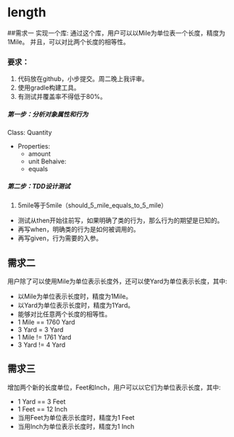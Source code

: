 # length

##需求一
实现一个库: 通过这个库，用户可以以Mile为单位表一个长度，精度为1Mile。
并且，可以对比两个长度的相等性。
### 要求：
1. 代码放在github，小步提交。周二晚上我评审。
2. 使用gradle构建工具。
3. 有测试并覆盖率不得低于80%。

##### 第一步：分析对象属性和行为
Class: Quantity
- Properties:
  * amount
  * unit
Behaive:
  * equals
##### 第二步：TDD设计测试

1. 5mile等于5mile（should_5_mile_equals_to_5_mile）
  * 测试从then开始往前写，如果明确了类的行为，那么行为的期望是已知的。 
  * 再写when，明确类的行为是如何被调用的。
  * 再写given，行为需要的入参。
  
## 需求二

用户除了可以使用Mile为单位表示长度外，还可以使Yard为单位表示长度，其中:

* 以Mile为单位表示长度时，精度为1Mile。 
* 以Yard为单位表示长度时，精度为1Yard。 
* 能够对比任意两个长度的相等性。
* 1 Mile == 1760 Yard 
* 3 Yard = 3 Yard
* 1 Mile != 1761 Yard 
* 3 Yard != 4 Yard

## 需求三

增加两个新的长度单位，Feet和Inch，用户可以以它们为单位表示长度，其中:

* 1 Yard == 3 Feet
* 1 Feet == 12 Inch
* 当用Feet为单位表示长度时，精度为1 Feet
* 当用Inch为单位表示长度时，精度为1 Inch
